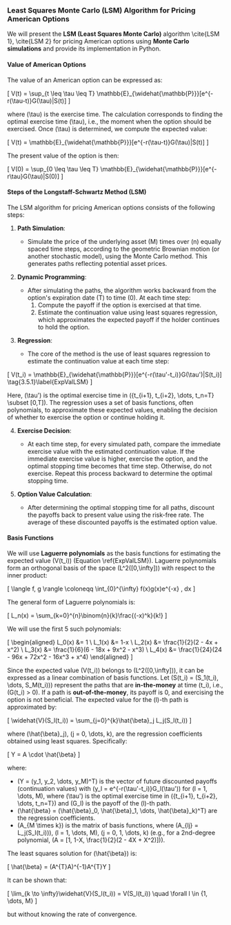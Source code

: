### Least Squares Monte Carlo (LSM) Algorithm for Pricing American Options

We will present the **LSM (Least Squares Monte Carlo)** algorithm \cite{LSM 1}, \cite{LSM 2} for pricing American options using **Monte Carlo simulations** and provide its implementation in Python.

#### Value of American Options
The value of an American option can be expressed as:

\[
V(t) = \sup_{t \leq \tau \leq T} \mathbb{E}_{\widehat{\mathbb{P}}}[e^{-r(\tau-t)}G(\tau)|S(t)]
\]

where \(\tau\) is the exercise time. The calculation corresponds to finding the optimal exercise time \(\tau\), i.e., the moment when the option should be exercised. Once \(\tau\) is determined, we compute the expected value:

\[
V(t) = \mathbb{E}_{\widehat{\mathbb{P}}}[e^{-r(\tau-t)}G(\tau)|S(t)]
\]

The present value of the option is then:

\[
V(0) = \sup_{0 \leq \tau \leq T} \mathbb{E}_{\widehat{\mathbb{P}}}[e^{-r\tau}G(\tau)|S(0)]
\]

#### Steps of the Longstaff-Schwartz Method (LSM)
The LSM algorithm for pricing American options consists of the following steps:

1. **Path Simulation**:
   - Simulate the price of the underlying asset \(M\) times over \(n\) equally spaced time steps, according to the geometric Brownian motion (or another stochastic model), using the Monte Carlo method. This generates paths reflecting potential asset prices.

2. **Dynamic Programming**:
   - After simulating the paths, the algorithm works backward from the option's expiration date \(T\) to time \(0\). At each time step:
     1. Compute the payoff if the option is exercised at that time.
     2. Estimate the continuation value using least squares regression, which approximates the expected payoff if the holder continues to hold the option.

3. **Regression**:
   - The core of the method is the use of least squares regression to estimate the continuation value at each time step:

\[
V(t_i) = \mathbb{E}_{\widehat{\mathbb{P}}}[e^{-r(\tau'-t_i)}G(\tau')|S(t_i)] \tag{3.5.1}\label{ExpValLSM}
\]

   Here, \(\tau'\) is the optimal exercise time in \(\{t_{i+1}, t_{i+2}, \dots, t_n=T\} \subset [0,T]\). The regression uses a set of basis functions, often polynomials, to approximate these expected values, enabling the decision of whether to exercise the option or continue holding it.

4. **Exercise Decision**:
   - At each time step, for every simulated path, compare the immediate exercise value with the estimated continuation value. If the immediate exercise value is higher, exercise the option, and the optimal stopping time becomes that time step. Otherwise, do not exercise. Repeat this process backward to determine the optimal stopping time.

5. **Option Value Calculation**:
   - After determining the optimal stopping time for all paths, discount the payoffs back to present value using the risk-free rate. The average of these discounted payoffs is the estimated option value.

#### Basis Functions
We will use **Laguerre polynomials** as the basis functions for estimating the expected value \(V(t_i)\) (Equation \ref{ExpValLSM}). Laguerre polynomials form an orthogonal basis of the space \(L^2([0,\infty])\) with respect to the inner product:

\[
\langle f, g \rangle \coloneqq \int_{0}^{\infty} f(x)g(x)e^{-x} \, dx
\]

The general form of Laguerre polynomials is:

\[
L_n(x) = \sum_{k=0}^{n}\binom{n}{k}\frac{(-x)^k}{k!}
\]

We will use the first 5 such polynomials:

\[
\begin{aligned}
L_0(x) &= 1 \\
L_1(x) &= 1-x \\
L_2(x) &= \frac{1}{2}(2 - 4x + x^2) \\
L_3(x) &= \frac{1}{6}(6 - 18x + 9x^2 - x^3) \\
L_4(x) &= \frac{1}{24}(24 - 96x + 72x^2 - 16x^3 + x^4)
\end{aligned}
\]

Since the expected value \(V(t_i)\) belongs to \(L^2([0,\infty])\), it can be expressed as a linear combination of basis functions. Let \(S(t_i) = (S_1(t_i), \dots, S_M(t_i))\) represent the paths that are **in-the-money** at time \(t_i\), i.e., \(G(t_i) > 0\). If a path is **out-of-the-money**, its payoff is 0, and exercising the option is not beneficial. The expected value for the \(l\)-th path is approximated by:

\[
\widehat{V}(S_l(t_i)) = \sum_{j=0}^{k}\hat{\beta}_j L_j(S_l(t_i))
\]

where \(\hat{\beta}_j\), \(j = 0, \dots, k\), are the regression coefficients obtained using least squares. Specifically:

\[
Y = A \cdot \hat{\beta}
\]

where:

- \(Y = (y_1, y_2, \dots, y_M)^T\) is the vector of future discounted payoffs (continuation values) with \(y_l = e^{-r(\tau'-t_i)}G_l(\tau')\) for \(l = 1, \dots, M\), where \(\tau'\) is the optimal exercise time in \(\{t_{i+1}, t_{i+2}, \dots, t_n=T\}\) and \(G_l\) is the payoff of the \(l\)-th path.
- \(\hat{\beta} = (\hat{\beta}_0, \hat{\beta}_1, \dots, \hat{\beta}_k)^T\) are the regression coefficients.
- \(A_{M \times k}\) is the matrix of basis functions, where \(A_{lj} = L_j(S_l(t_i))\), \(l = 1, \dots, M\), \(j = 0, 1, \dots, k\) (e.g., for a 2nd-degree polynomial, \(A = [1, 1-X, \frac{1}{2}(2 - 4X + X^2)]\)).

The least squares solution for \(\hat{\beta}\) is:

\[
\hat{\beta} = (A^{T}A)^{-1}A^{T}Y
\]

It can be shown that:

\[
\lim_{k \to \infty}\widehat{V}(S_l(t_i)) = V(S_l(t_i)) \quad \forall l \in \{1, \dots, M\}
\]

but without knowing the rate of convergence.
